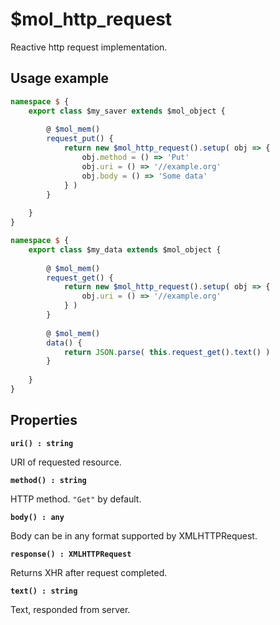 # $mol_http_request

Reactive http request implementation.

## Usage example

```typescript
namespace $ {
	export class $my_saver extends $mol_object {
		
		@ $mol_mem()
		request_put() {
			return new $mol_http_request().setup( obj => {
				obj.method = () => 'Put'
				obj.uri = () => '//example.org'
				obj.body = () => 'Some data'
			} )
		}
	
	}
}
```

```typescript
namespace $ {
	export class $my_data extends $mol_object {
	
		@ $mol_mem()
		request_get() {
			return new $mol_http_request().setup( obj => {
				obj.uri = () => '//example.org'
			} )
		}
		
		@ $mol_mem()
		data() {
			return JSON.parse( this.request_get().text() )
		}
	
	}
}
```

## Properties

**`uri() : string`**

URI of requested resource.

**`method() : string`** 

HTTP method. `"Get"` by default.

**`body() : any`**

Body can be in any format supported by XMLHTTPRequest.

**`response() : XMLHTTPRequest`**

Returns XHR after request completed.

**`text() : string`**

Text, responded from server.
